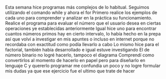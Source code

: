 Esta semana hice programas más complejos de lo habitual.
Seguimos utilizando el comando while y ahora el for
Primero realice los ejemplos de cada uno para comprender y analizar en la práctica su funcionamiento.
Realice el programa para evaluar el número que el usuario desea en ciertas operaciones ye establecidas anteriormente
Igual hice uno para encontrar cuantos números primos hay en cierto intervalo, lo había hecho en la prepa así que volví a investigar en mis apuntes o incluso en internet porque no recordaba con exactitud como podía llevarlo a cabo
Lo mismo hice para el factorial, también había desarrollado  e igual estuve investigando 
El de número binario no logré hacerlo, tampoco el diagrama
Comprendí como convertirlos al momento de hacerlo en papel pero para diseñarlo en lenguaje C y quererlo programar me confundia un poco y no logre formular mis dudas ya que ese ejercicio fue el ultimo que trate de hacer
